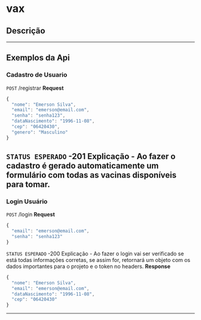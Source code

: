# vax

## Descrição

---

## Exemplos da Api

### Cadastro de Usuario
`POST` /registrar
**Request**
```js
{
  "nome": "Emerson Silva",
  "email": "emerson@email.com",
  "senha": "senha123",
  "dataNascimento": "1996-11-08",
  "cep": "06420430",
  "genero": "Masculino"
}
```
`STATUS ESPERADO` -201
Explicação - Ao fazer o cadastro é gerado automaticamente um formulário com todas as vacinas disponíveis para tomar.
---
### Login Usuário
`POST` /login
**Request**
```js
{
  "email": "emerson@email.com",
  "senha": "senha123"
}
```
`STATUS ESPERADO` -200
Explicação - Ao fazer o login vai ser verificado se está todas informações corretas, se assim for, retornará um objeto com os dados importantes para o projeto e o token no headers.
**Response**
```js
{
  "nome": "Emerson Silva",
  "email": "emerson@email.com",
  "dataNascimento": "1996-11-08",
  "cep": "06420430"
}
```
---


